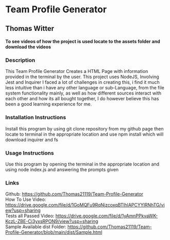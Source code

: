 # Team Profile Generator

## Thomas Witter

#### To see videos of how the project is used locate to the assets folder and download the videos

### Description

This Team Profile Generator Creates a HTML Page with information provided in the terminal by the user.
This project uses NodeJS, Involving Jest and Inquirer
I faced a lot of challenges in creating this, i find it much less intuitive than i have any other language or sub-Language, from the file system functionality mainly, as well as how different sources interact with each other and how its all bought together, I do however believe this has been a good learning experience for me.

### Installation Instructions

Install this program by using git clone repository from my github page then locate to terminal in the appropriate location and use npm install which will download inquirer and fs

### Usage Instructions

Use this program by opening the terminal in the appropriate location and using node index.js and answering the prompts given

### Links

Github: https://github.com/Thomas21119/Team-Profile-Generator
<br>
How To Use Video: https://drive.google.com/file/d/1GoMQFu9RqNjzcoxqBTlhlAPCYYlRNhTG/view?usp=sharing
<br>
Tests all Passed Video: https://drive.google.com/file/d/1yAmnPPkvaWK-KczL-ZBE-Ci3yxsRPON9/view?usp=sharing
<br>
Sample Available dist Folder: https://github.com/Thomas21119/Team-Profile-Generator/blob/main/dist/Sample.html

